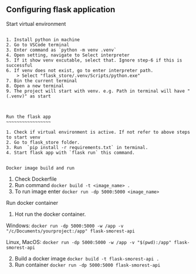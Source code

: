 Configuring flask application
----------------------------

Start virtual environment
~~~~~~~~~~~~~~~~~~~~~~~~~

1. Install python in machine
2. Go to VSCode terminal
3. Enter command as `python -m venv .venv`
4. Open setting, navigate to Select interpreter
5. If it show venv excutable, select that. Ignore step-6 if this is successful
6. If venv does not exist, go to enter interpreter path.
    > Select "flask_store/.venv/Scripts/python.exe"
7. Bin the current terminal 
8. Open a new terminal 
9. The project will start with venv. e.g. Path in terminal will have "(.venv)" as start



Run the flask app
~~~~~~~~~~~~~~~~~

1. Check if virtual environment is active. If not refer to above steps to start venv
2. Go to flask_store folder.
3. Run  `pip install -r requirements.txt` in terminal.
4. Start flask app with `flask run` this command.


Docker image build and run
~~~~~~~~~~~~~~~~~~~~~~~~~~

1. Check Dockerfile
2. Run command `docker build -t <image_name> .`
3. To run image enter `docker run -dp 5000:5000 <image_name>`

Run docker container

1. Hot run the docker container.

Windows:
        `docker run -dp 5000:5000 -w /app -v "/c/Documents/yourproject:/app" flask-smorest-api`
        
Linux, MacOS:
        `docker run -dp 5000:5000 -w /app -v "$(pwd):/app" flask-smorest-api`

2. Build a docker image
    `docker build -t flask-smorest-api .`
3. Run container
    `docker run -dp 5000:5000 flask-smorest-api`
